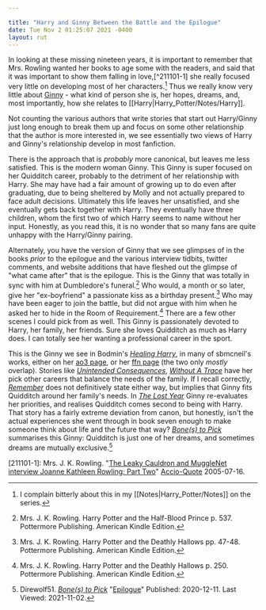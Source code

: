 ```yaml
---

title: "Harry and Ginny Between the Battle and the Epilogue"
date: Tue Nov 2 01:25:07 2021 -0400
layout: rut
---
```



In looking at these missing nineteen years, it is important to remember that
Mrs. Rowling wanted her books to age some with the readers, and said that it was
important to show them falling in love,[^211101-1] she really focused very
little on developing most of her characters.[^211101-2]  Thus we really know
very little about [Ginny](Harry_Potter/Notes/Ginny) - what kind of person she
is, her hopes, dreams, and, most importantly, how she relates to
[[Harry|Harry_Potter/Notes/Harry]].  

Not counting the various authors that write stories that start out Harry/Ginny
just long enough to break them up and focus on some other relationship that the
author is more interested in, we see essentially two views of Harry and Ginny's
relationship develop in most fanfiction. 

There is the approach that is *probably* more canonical, but leaves me less
satisfied.  This is the modern woman Ginny.  This Ginny is super focused on her
Quidditch career, probably to the detriment of her relationship with Harry.  She
may have had a fair amount of growing up to do even after graduating, due to
being sheltered by Molly and not actually prepared to face adult decisions.
Ultimately this life leaves her unsatisfied, and she eventually gets back
together with Harry.  They eventually have three children, whom the first two of
which Harry seems to name without her input.  Honestly, as you read this, it is
no wonder that so many fans are quite unhappy with the Harry/Ginny pairing. 

Alternately, you have the version of Ginny that we see glimpses of in the books
*prior* to the epilogue and the various interview tidbits, twitter comments, and
website additions that have fleshed out the glimpse of "what came after" that is
the epilogue.  This is the Ginny that was totally in sync with him at
Dumbledore's funeral.[^211101-4]  Who would, a month or so later, give her
"ex-boyfriend" a passionate kiss as a birthday present.[^211101-5]  Who may have
been eager to join the battle, but did not argue with him when he asked her to
hide in the Room of Requirement.[^211101-6]  There are a few other scenes I
could pick from as well.  This Ginny is passionately devoted to Harry, her
family, her friends.  Sure she loves Quidditch as much as Harry does.  I can
totally see her wanting a professional career in the sport.  

This is the Ginny we see in Bodmin's _[Healing Harry][bmhh1]_, in many of
sbmcneil's works, either on her [ao3 page][sbmao3], or her [ffn page][sbcffn]
(the two only *mostly* overlap).  Stories like _[Unintended
Consequences][sbcmUC]_, _[Without A Trace][sbcmWT]_ have her pick other careers
that balance the needs of the family.  If I recall correctly,
_[Remember][sbmR1]_ does not definitively state either way, but implies that
Ginny fits Quidditch around her family's needs.  In _[The Lost Year][kLY1]_
Ginny re-evaluates her priorities, and realises Quidditch comes second to being
with Harry.  That story has a fairly extreme deviation from canon, but honestly,
isn't the actual experiences she went through in book seven enough to make
someone think about life and the future that way?  _[Bone(s) to Pick][dB2P1]_
summarises this Ginny: Quidditch is just one of her dreams, and sometimes dreams
are mutually exclusive.[^211101-7]

[dB2P1]: https://www.fanfiction.net/s/13766417

[kLY1]: https://www.fanfiction.net/s/13815274

[sbmR1]: https://archiveofourown.org/works/13244409

[sbcmWT]:https://archiveofourown.org/works/14101779

[sbcmUC]: https://archiveofourown.org/works/14271909

[sbcffn]: https://www.fanfiction.net/u/1816754/sbmcneil

[sbmao3]: https://archiveofourown.org/users/sbmcneil/pseuds/sbmcneil

[bmhh1]: https://bobmin.fanficauthors.net/Healing_Harry

[^211101-7]: Direwolf51.
    _[Bone(s) to Pick](https://www.fanfiction.net/s/13766417)_
    "[Epilogue](https://www.fanfiction.net/s/13766417/12/Bone-s-to-Pick)"
    Published: 2020-12-11. Last Viewed: 2021-11-02.

[^211101-6]: Mrs. J. K. Rowling. 
    Harry Potter and the Deathly Hallows 
    p. 250. Pottermore Publishing. American Kindle Edition. 

[^211101-5]: Mrs. J. K. Rowling.
    Harry Potter and the Deathly Hallows 
    pp. 47-48. Pottermore Publishing. American Kindle Edition. 

[^211101-4]: Mrs. J. K. Rowling. 
    Harry Potter and the Half-Blood Prince
    p. 537. Pottermore Publishing. American Kindle Edition.

[^211101-2]: I complain bitterly about this in my [[Notes|Harry_Potter/Notes]]
    on the series.

[211101-1]: Mrs. J. K. Rowling.
    "[The Leaky Cauldron and MuggleNet interview Joanne Kathleen Rowling: Part
    Two](http://www.accio-quote.org/articles/2005/0705-tlc_mugglenet-anelli-2.htm)"
    [Accio-Quote](http://www.accio-quote.org) 2005-07-16.

